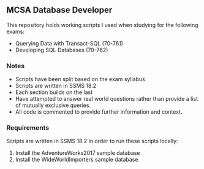 ## MCSA Database Developer
This repository holds working scripts I used when studying for the following exams:
* Querying Data with Transact-SQL (70-761)
* Developing SQL Databases (70-762)

### Notes
* Scripts have been split based on the exam syllabus
* Scripts are written in SSMS 18.2
* Each section builds on the last
* Have attempted to answer real world questions rather than provide a list of mutually exclusive queries. 
* All code is commented to provide further information and context.

### Requirements
Scripts are written in SSMS 18.2
In order to run these scripts locally:
1. Install the AdventureWorks2017 sample database
2. Install the WideWorldImporters sample database

